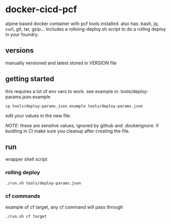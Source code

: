 # docker-cicd-pcf

alpine based docker container with pcf tools installed. also has: bash, jq, curl, git, tar, gzip...
Includes a rolloing-deploy.sh script to do a rolling deploy in your foundry.

## versions
manually versioned and latest stored in VERSION file

## getting started
this requires a lot of env vars to work. see example in: tools/deploy-params.json.example

`cp tools/deploy-params.json.example tools/deploy-params.json`

edit your values in the new file.

*NOTE*: these are sensitve values, ignored by github and .dockerignore. if buidling in CI make sure you cleanup after creating the file.

## run
wrapper shell script
### rolling deploy
`./run.sh tools/deploy-params.json`

### cf commands
example of cf target, any cf command will pass through

`./run.sh cf target`